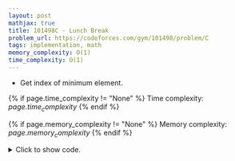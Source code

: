 ```yaml
---
layout: post
mathjax: true
title: 101498C - Lunch Break
problem_url: https://codeforces.com/gym/101498/problem/C
tags: implementation, math
memory_complexity: O(1)
time_complexity: O(1)
---
```


 - Get index of minimum element.


{% if page.time_complexity != "None" %}
Time complexity: ${{ page.time_complexity }}$
{% endif %}

{% if page.memory_complexity != "None" %}
Memory complexity: ${{ page.memory_complexity }}$
{% endif %}

<details>
<summary>
<p style="display:inline">Click to show code.</p>
</summary>
```cpp
{% raw %}
using namespace std;
int main(void)
{
    ios::sync_with_stdio(false), cin.tie(NULL);
    int t;
    cin >> t;
    string ans[3] = {"First", "Second", "Third"};
    int roads[3];
    while (t--)
    {
        cin >> roads[0] >> roads[1] >> roads[2];
        cout << ans[distance(roads, min_element(roads, roads + 3))] << endl;
    }
    return 0;
}

{% endraw %}
```
</details>

